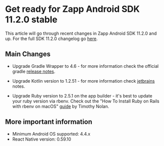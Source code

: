 # Get ready for Zapp Android SDK 11.2.0 stable

This article will go through recent changes in Zapp Android SDK 11.2.0 and up. For the full SDK 11.2.0 changelog go [here](https://github.com/applicaster/Zapp-Android/blob/master/CHANGELOG.md).

## Main Changes
- Upgrade Gradle Wrapper to 4.6 - for more information check the official gradle [release notes](https://docs.gradle.org/4.6/release-notes.html).

- Upgrade Kotlin version to 1.2.51 - for more information check [jetbrains](https://plugins.jetbrains.com/plugin/6954-kotlin/update/47480) notes.

- Upgrade Ruby version to 2.5.1 on the app builder - it's best to update your ruby version via rbenv. Check out the "How To Install Ruby on Rails with rbenv on macOS" [guide](https://www.digitalocean.com/community/tutorials/how-to-install-ruby-on-rails-with-rbenv-on-macos) by Timothy Nolan.

## More important information

- Minimum Android OS supported: 4.4.x
- React Native version: 0.59.10
